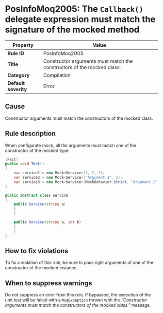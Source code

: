# PosInfoMoq2005: The `Callback()` delegate expression must match the signature of the mocked method

| Property                            | Value																    |
|-------------------------------------|-------------------------------------------------------------------------|
| **Rule ID**                         | PosInfoMoq2005														    |
| **Title**                           | Constructor arguments must match the constructors of the mocked class.  |
| **Category**                        | Compilation															    |
| **Default severity**				  | Error																    |

## Cause

Constructor arguments must match the constructors of the mocked class.

## Rule description

When configurate mock, all the arguments must match one of the constructor of the mocked type.

```csharp
[Fact]
public void Test()
{
    var service1 = new Mock<Service>(1, 2, 3);                              // The arguments does not match one of the Service type constructors.
    var service2 = new Mock<Service>("Argument 1", 2);                      // OK
    var service3 = new Mock<Service>(MockBehavior.Strict, "Argument 1", 2); // OK
}

public abstract class Service
{
    public Service(string a)
    {
    }

    public Service(string a, int b)
    {
    }
}
```

## How to fix violations

To fix a violation of this rule, be sure to pass right arguments of one of the constructor of the mocked instance.

## When to suppress warnings

Do not suppress an error from this rule. If bypassed, the execution of the unit test will be failed with a `MoqException`
thrown with the *"Constructor arguments must match the constructors of the mocked class."* message.
